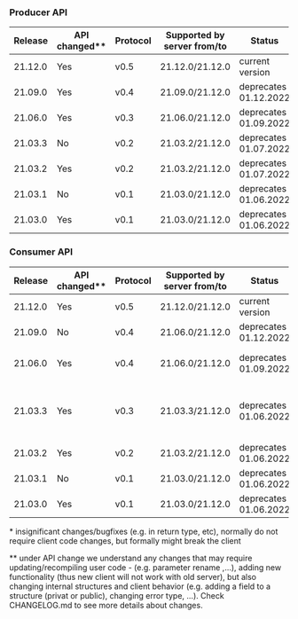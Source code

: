 ### Producer API

| Release      | API changed\*\* |  Protocol | Supported by server from/to | Status              |Comment|
| ------------ | ----------- | -------- | ------------------------- | --------------------- | ------- |
| 21.12.0      | Yes          |  v0.5     | 21.12.0/21.12.0           | current version  |      |
| 21.09.0      | Yes         |  v0.4     | 21.09.0/21.12.0           | deprecates 01.12.2022              |beamline token for raw |
| 21.06.0      | Yes         |  v0.3     | 21.06.0/21.12.0           | deprecates 01.09.2022         |arbitrary characters|
| 21.03.3      | No          |  v0.2     | 21.03.2/21.12.0           | deprecates 01.07.2022        |bugfix in server|
| 21.03.2      | Yes         |  v0.2     | 21.03.2/21.12.0           | deprecates 01.07.2022        |bugfixes, add delete_stream|
| 21.03.1      | No          |  v0.1     | 21.03.0/21.12.0           | deprecates 01.06.2022   |bugfix in server|
| 21.03.0      | Yes         |  v0.1     | 21.03.0/21.12.0           | deprecates 01.06.2022    |          |

### Consumer API

| Release      | API changed\*\* |  Protocol | Supported by server from/to | Status         |Comment|
| ------------ | ----------- | --------- | ------------------------- | ---------------- | ------- |
| 21.12.0      | Yes         |  v0.5      | 21.12.0/21.12.0           | current version  | |
| 21.09.0      | No          |  v0.4      | 21.06.0/21.12.0           | deprecates 01.12.2022  | |
| 21.06.0      | Yes         |  v0.4     | 21.06.0/21.12.0           | deprecates 01.09.2022  |arbitrary characters, bugfixes |
| 21.03.3      | Yes         |  v0.3     | 21.03.3/21.12.0           | deprecates 01.06.2022  |bugfix in server, error type for dublicated ack|
| 21.03.2      | Yes         |  v0.2     | 21.03.2/21.12.0           | deprecates 01.06.2022  |bugfixes, add delete_stream|
| 21.03.1      | No          |  v0.1     | 21.03.0/21.12.0           | deprecates 01.06.2022       |bugfix in server|
| 21.03.0      | Yes         |  v0.1     | 21.03.0/21.12.0           | deprecates 01.06.2022    |        |

\* insignificant changes/bugfixes (e.g. in return type, etc), normally do not require client code changes, but formally might break the client

\*\* under API change we understand any changes that may require updating/recompiling user code -
(e.g. parameter rename ,...),
adding new functionality (thus new client will not work with old server),
but also changing internal structures and client behavior (e.g. adding a field to a structure (privat or public), changing error type, ...).
Check CHANGELOG.md to see more details about changes.   